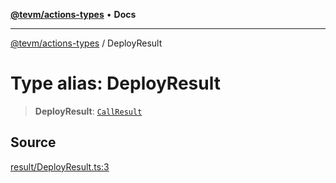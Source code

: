 [**@tevm/actions-types**](../README.md) • **Docs**

***

[@tevm/actions-types](../globals.md) / DeployResult

# Type alias: DeployResult

> **DeployResult**: [`CallResult`](CallResult.md)

## Source

[result/DeployResult.ts:3](https://github.com/evmts/tevm-monorepo/blob/main/packages/actions-types/src/result/DeployResult.ts#L3)
